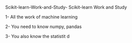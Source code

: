    Scikit-learn-Work-and-Study-
Scikit-learn Work and Study 

1- All the work of machine learning

2- You need to know numpy, pandas
        
3- You also know the statistit                                             d             
                              
                                                     
                
                                                      
                                    
                                              
                                 
                                         
                   
                           

